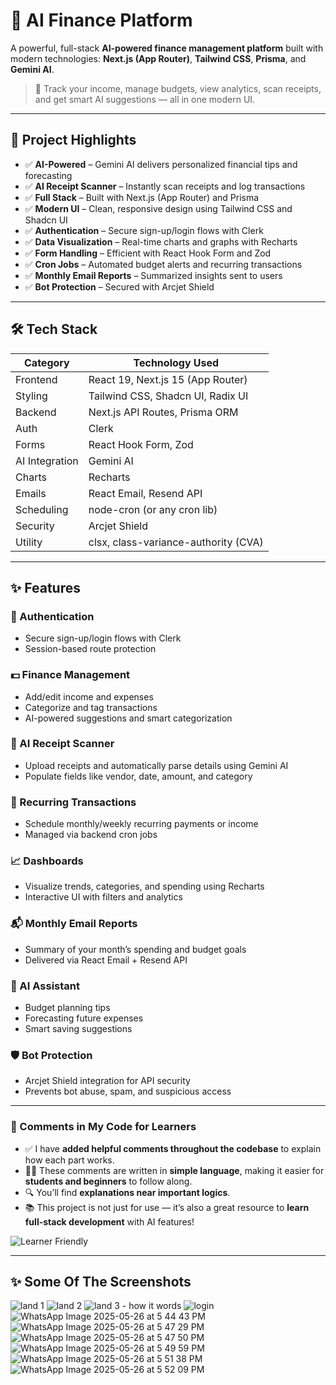 # 💸 AI Finance Platform

A powerful, full-stack **AI-powered finance management platform** built with modern technologies: **Next.js (App Router)**, **Tailwind CSS**, **Prisma**, and **Gemini AI**.

> 🚀 Track your income, manage budgets, view analytics, scan receipts, and get smart AI suggestions — all in one modern UI.

---

## 🧠 Project Highlights

- ✅ **AI-Powered** – Gemini AI delivers personalized financial tips and forecasting
- ✅ **AI Receipt Scanner** – Instantly scan receipts and log transactions
- ✅ **Full Stack** – Built with Next.js (App Router) and Prisma
- ✅ **Modern UI** – Clean, responsive design using Tailwind CSS and Shadcn UI
- ✅ **Authentication** – Secure sign-up/login flows with Clerk
- ✅ **Data Visualization** – Real-time charts and graphs with Recharts
- ✅ **Form Handling** – Efficient with React Hook Form and Zod
- ✅ **Cron Jobs** – Automated budget alerts and recurring transactions
- ✅ **Monthly Email Reports** – Summarized insights sent to users
- ✅ **Bot Protection** – Secured with Arcjet Shield

---

## 🛠️ Tech Stack

| Category       | Technology Used                          |
|----------------|-------------------------------------------|
| Frontend       | React 19, Next.js 15 (App Router)         |
| Styling        | Tailwind CSS, Shadcn UI, Radix UI         |
| Backend        | Next.js API Routes, Prisma ORM            |
| Auth           | Clerk                                     |
| Forms          | React Hook Form, Zod                      |
| AI Integration | Gemini AI                                 |
| Charts         | Recharts                                  |
| Emails         | React Email, Resend API                   |
| Scheduling     | node-cron (or any cron lib)               |
| Security       | Arcjet Shield                             |
| Utility        | clsx, class-variance-authority (CVA)      |

---

## ✨ Features

### 🔐 Authentication
- Secure sign-up/login flows with Clerk
- Session-based route protection

### 💵 Finance Management
- Add/edit income and expenses
- Categorize and tag transactions
- AI-powered suggestions and smart categorization

### 🧾 AI Receipt Scanner
- Upload receipts and automatically parse details using Gemini AI
- Populate fields like vendor, date, amount, and category

### 🔁 Recurring Transactions
- Schedule monthly/weekly recurring payments or income
- Managed via backend cron jobs

### 📈 Dashboards
- Visualize trends, categories, and spending using Recharts
- Interactive UI with filters and analytics

### 📬 Monthly Email Reports
- Summary of your month’s spending and budget goals
- Delivered via React Email + Resend API

### 🧠 AI Assistant
- Budget planning tips
- Forecasting future expenses
- Smart saving suggestions

### 🛡 Bot Protection
- Arcjet Shield integration for API security
- Prevents bot abuse, spam, and suspicious access

---

### 📝 Comments in My Code for Learners

- ✅ I have **added helpful comments throughout the codebase** to explain how each part works.
- 👨‍🎓 These comments are written in **simple language**, making it easier for **students and beginners** to follow along.
- 🔍 You’ll find **explanations near important logics**.
- 📚 This project is not just for use — it’s also a great resource to **learn full-stack development** with AI features!

![Learner Friendly](https://img.shields.io/badge/learner-friendly-blue)

---

## ✨ Some Of The Screenshots

![land 1](https://github.com/user-attachments/assets/da040111-6325-46ff-ac0c-65b6755d666c)
![land 2](https://github.com/user-attachments/assets/02a1ea00-2733-4625-a920-9c98513854c7)
![land 3 - how it words](https://github.com/user-attachments/assets/8508ca36-7ae0-461c-b513-187d4bb9cd77)
![login](https://github.com/user-attachments/assets/b7fd9278-850b-43b4-bbb1-b55386289546)
![WhatsApp Image 2025-05-26 at 5 44 43 PM](https://github.com/user-attachments/assets/3cf031aa-4554-4646-af94-3804dfb8c15a)
![WhatsApp Image 2025-05-26 at 5 47 29 PM](https://github.com/user-attachments/assets/d685c100-fcbc-4cbf-8e79-650e953a7150)
![WhatsApp Image 2025-05-26 at 5 47 50 PM](https://github.com/user-attachments/assets/cdd5846b-e3bb-4144-af88-83b6ae897ce3)
![WhatsApp Image 2025-05-26 at 5 49 59 PM](https://github.com/user-attachments/assets/fcf49963-3ade-4627-a5c7-360a45b81e68)
![WhatsApp Image 2025-05-26 at 5 51 38 PM](https://github.com/user-attachments/assets/2680444b-6e21-4504-a9c5-7efff68274f2)
![WhatsApp Image 2025-05-26 at 5 52 09 PM](https://github.com/user-attachments/assets/99d7f556-f837-4e06-8c4b-c8d5f7b966db)















